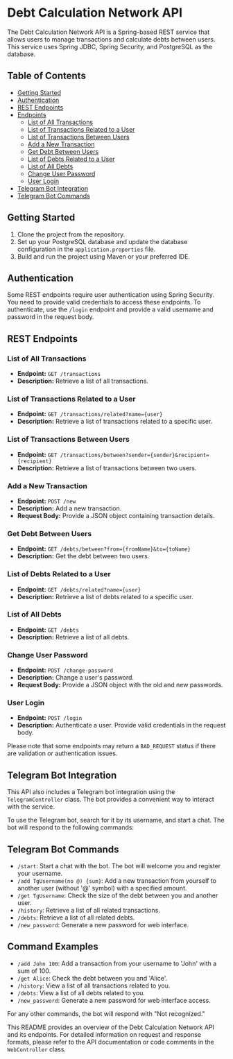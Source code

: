 # Debt Calculation Network API

The Debt Calculation Network API is a Spring-based REST service that allows users to manage transactions and calculate debts between users. This service uses Spring JDBC, Spring Security, and PostgreSQL as the database.

## Table of Contents
- [Getting Started](#getting-started)
- [Authentication](#authentication)
- [REST Endpoints](#rest-endpoints)
- [Endpoints](#endpoints)
  - [List of All Transactions](#list-of-all-transactions)
  - [List of Transactions Related to a User](#list-of-transactions-related-to-a-user)
  - [List of Transactions Between Users](#list-of-transactions-between-users)
  - [Add a New Transaction](#add-a-new-transaction)
  - [Get Debt Between Users](#get-debt-between-users)
  - [List of Debts Related to a User](#list-of-debts-related-to-a-user)
  - [List of All Debts](#list-of-all-debts)
  - [Change User Password](#change-user-password)
  - [User Login](#user-login)
- [Telegram Bot Integration](#telegram-bot-integration)
- [Telegram Bot Commands](#telegram-bot-commands)

## Getting Started
1. Clone the project from the repository.
2. Set up your PostgreSQL database and update the database configuration in the `application.properties` file.
3. Build and run the project using Maven or your preferred IDE.

## Authentication
Some REST endpoints require user authentication using Spring Security. You need to provide valid credentials to access these endpoints. To authenticate, use the `/login` endpoint and provide a valid username and password in the request body.

## REST Endpoints

### List of All Transactions
- **Endpoint:** `GET /transactions`
- **Description:** Retrieve a list of all transactions.

### List of Transactions Related to a User
- **Endpoint:** `GET /transactions/related?name={user}`
- **Description:** Retrieve a list of transactions related to a specific user.

### List of Transactions Between Users
- **Endpoint:** `GET /transactions/between?sender={sender}&recipient={recipient}`
- **Description:** Retrieve a list of transactions between two users.

### Add a New Transaction
- **Endpoint:** `POST /new`
- **Description:** Add a new transaction.
- **Request Body:** Provide a JSON object containing transaction details.

### Get Debt Between Users
- **Endpoint:** `GET /debts/between?from={fromName}&to={toName}`
- **Description:** Get the debt between two users.

### List of Debts Related to a User
- **Endpoint:** `GET /debts/related?name={user}`
- **Description:** Retrieve a list of debts related to a specific user.

### List of All Debts
- **Endpoint:** `GET /debts`
- **Description:** Retrieve a list of all debts.

### Change User Password
- **Endpoint:** `POST /change-password`
- **Description:** Change a user's password.
- **Request Body:** Provide a JSON object with the old and new passwords.

### User Login
- **Endpoint:** `POST /login`
- **Description:** Authenticate a user. Provide valid credentials in the request body.

Please note that some endpoints may return a `BAD_REQUEST` status if there are validation or authentication issues.

## Telegram Bot Integration
This API also includes a Telegram bot integration using the `TelegramController` class. The bot provides a convenient way to interact with the service.

To use the Telegram bot, search for it by its username, and start a chat. The bot will respond to the following commands:

## Telegram Bot Commands

- `/start`: Start a chat with the bot. The bot will welcome you and register your username.
- `/add TgUsername(no @) {sum}`: Add a new transaction from yourself to another user (without '@' symbol) with a specified amount.
- `/get TgUsername`: Check the size of the debt between you and another user.
- `/history`: Retrieve a list of all related transactions.
- `/debts`: Retrieve a list of all related debts.
- `/new_password`: Generate a new password for web interface.

## Command Examples

- `/add John 100`: Add a transaction from your username to 'John' with a sum of 100.
- `/get Alice`: Check the debt between you and 'Alice'.
- `/history`: View a list of all transactions related to you.
- `/debts`: View a list of all debts related to you.
- `/new_password`: Generate a new password for web interface access.

For any other commands, the bot will respond with "Not recognized."


This README provides an overview of the Debt Calculation Network API and its endpoints. For detailed information on request and response formats, please refer to the API documentation or code comments in the `WebController` class.
